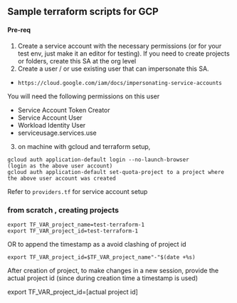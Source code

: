 ## Sample terraform scripts for GCP 

#### Pre-req

1. Create a service account with the necessary permissions (or for your test env, just make it an editor for testing). If you need to create projects or folders, create this SA at the org level
2. Create a user / or use existing user that can impersonate this SA.

- `https://cloud.google.com/iam/docs/impersonating-service-accounts`

You will need the following permissions on this user
- Service Account Token Creator
- Service Account User
- Workload Identity User
- serviceusage.services.use

3. on machine with gcloud and terraform setup, 
```
gcloud auth application-default login --no-launch-browser
(login as the above user account)
gcloud auth application-default set-quota-project to a project where the above user account was created
```

Refer to `providers.tf` for service account setup

### from scratch , creating projects
```
export TF_VAR_project_name=test-terraform-1
export TF_VAR_project_id=test-terraform-1
```

OR to append the timestamp as a avoid clashing of project id 

```
export TF_VAR_project_id=$TF_VAR_project_name"-"$(date +%s)
```
After creation of project, to make changes in a new session, provide the actual project id (since during creation time a timestamp is used)

export TF_VAR_project_id=[actual project id]

